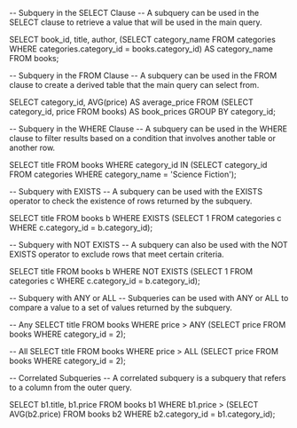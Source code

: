 -- Subquery in the SELECT Clause
-- A subquery can be used in the SELECT clause to retrieve a value that will be used in the main query.

SELECT
    book_id,
    title,
    author,
    (SELECT category_name 
     FROM categories 
     WHERE categories.category_id = books.category_id) AS category_name
FROM
    books;

-- Subquery in the FROM Clause
-- A subquery can be used in the FROM clause to create a derived table that the main query can select from.

SELECT
    category_id,
    AVG(price) AS average_price
FROM
    (SELECT 
        category_id, 
        price 
     FROM 
        books) AS book_prices
GROUP BY
    category_id;

-- Subquery in the WHERE Clause
-- A subquery can be used in the WHERE clause to filter results based on a condition that involves another table or another row.

SELECT
    title
FROM
    books
WHERE
    category_id IN (SELECT category_id FROM categories WHERE category_name = 'Science Fiction');

-- Subquery with EXISTS
-- A subquery can be used with the EXISTS operator to check the existence of rows returned by the subquery.

SELECT
    title
FROM
    books b
WHERE
    EXISTS (SELECT 1 FROM categories c WHERE c.category_id = b.category_id);

-- Subquery with NOT EXISTS
-- A subquery can also be used with the NOT EXISTS operator to exclude rows that meet certain criteria.

SELECT
    title
FROM
    books b
WHERE
    NOT EXISTS (SELECT 1 FROM categories c WHERE c.category_id = b.category_id);

-- Subquery with ANY or ALL
-- Subqueries can be used with ANY or ALL to compare a value to a set of values returned by the subquery.

-- Any
SELECT
    title
FROM
    books
WHERE
    price > ANY (SELECT price FROM books WHERE category_id = 2);

-- All
SELECT
    title
FROM
    books
WHERE
    price > ALL (SELECT price FROM books WHERE category_id = 2);

-- Correlated Subqueries
-- A correlated subquery is a subquery that refers to a column from the outer query.

SELECT
    b1.title,
    b1.price
FROM
    books b1
WHERE
    b1.price > (SELECT AVG(b2.price) FROM books b2 WHERE b2.category_id = b1.category_id);
